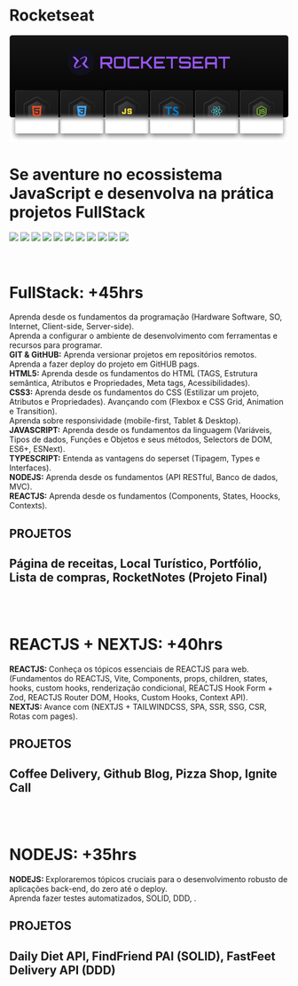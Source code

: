 # Rocketseat

![logo Rocketseat](cover.webp)

# Se aventure no ecossistema JavaScript e desenvolva na prática projetos FullStack

<div>
  <img src="https://img.shields.io/badge/VS%20Code-000000.svg?style=for-the-badge&logo=visual-studio-code&logoColor=ffffff" />
  <img src="https://img.shields.io/badge/HTML5-000000?style=for-the-badge&logo=html5&logoColor=ffffff" />
  <img src="https://img.shields.io/badge/CSS3-000000?style=for-the-badge&logo=css3&logoColor=ffffff" />
  <img src="https://img.shields.io/badge/Git-000000?style=for-the-badge&logo=git&logoColor=ffffff" />
  <img src="https://img.shields.io/badge/Github-000000?style=for-the-badge&logo=github&logoColor=ffffff" />
  <img src="https://img.shields.io/badge/TailwindCSS-000000?style=for-the-badge&logo=tailwindcss&logoColor=ffffff" />
  <img src="https://img.shields.io/badge/JavaScript-000000?style=for-the-badge&logo=JavaScript&logoColor=ffffff" />
  <img src="https://img.shields.io/badge/TypeScript-000000?style=for-the-badge&logo=TypeScript&logoColor=ffffff" />
  <img src="https://img.shields.io/badge/React-000000?style=for-the-badge&logo=react&logoColor=ffffff" />
  <img src="https://img.shields.io/badge/Next.JS-000000?style=for-the-badge&logo=nextdotjs&logoColor=ffffff" />
  <img src="https://img.shields.io/badge/NodeJS-000000?style=for-the-badge&logo=nodedotjs&logoColor=ffffff" />
<div>
<br /> <br />

# FullStack: +45hrs

  <p>
    Aprenda desde os fundamentos da programação (Hardware Software, SO, Internet, Client-side, Server-side). <br />
    Aprenda a configurar o ambiente de desenvolvimento com ferramentas e recursos para programar. <br />
    <b>GIT & GitHUB:</b> Aprenda versionar projetos em repositórios remotos. Aprenda a fazer deploy do projeto em GitHUB pags. <br />
    <b>HTML5:</b> Aprenda desde os fundamentos do HTML (TAGS, Estrutura semântica, Atributos e Propriedades, Meta tags, Acessibilidades). <br />
    <b>CSS3:</b> Aprenda desde os fundamentos do CSS (Estilizar um projeto, Atributos e Propriedades). Avançando com (Flexbox e CSS Grid, Animation e Transition). <br />
    Aprenda sobre responsividade (mobile-first, Tablet & Desktop). <br />
    <b>JAVASCRIPT:</b> Aprenda desde os fundamentos da linguagem (Variáveis, Tipos de dados, Funções e Objetos e seus métodos, Selectors de DOM, ES6+, ESNext). <br />
    <b>TYPESCRIPT:</b> Entenda as vantagens do seperset (Tipagem, Types e Interfaces). <br />
    <b>NODEJS:</b> Aprenda desde os fundamentos (API RESTful, Banco de dados, MVC). <br />
    <b>REACTJS:</b> Aprenda desde os fundamentos (Components, States, Hoocks, Contexts). <br />
  </p>

## PROJETOS

## Página de receitas, Local Turístico, Portfólio, Lista de compras, RocketNotes (Projeto Final)

<br /> <br />

# REACTJS + NEXTJS: +40hrs

<p>
  <b>REACTJS: </b> Conheça os tópicos essenciais de REACTJS para web. (Fundamentos do REACTJS, Vite, Components, props, children, states, hooks, custom hooks, renderização condicional, REACTJS Hook Form + Zod, REACTJS Router DOM, Hooks, Custom Hooks, Context API). <br />
  <b>NEXTJS: </b> Avance com (NEXTJS + TAILWINDCSS, SPA, SSR, SSG, CSR, Rotas com pages). <br />
</p>

## PROJETOS

## Coffee Delivery, Github Blog, Pizza Shop, Ignite Call

<br /> <br />

# NODEJS: +35hrs

<p>
  <b>NODEJS: </b> Exploraremos tópicos cruciais para o desenvolvimento robusto de aplicações back-end, do zero até o deploy. <br />
  Aprenda fazer testes automatizados, SOLID, DDD, . <br />
</p>

## PROJETOS

## Daily Diet API, FindFriend PAI (SOLID), FastFeet Delivery API (DDD)

<br /> <br />
